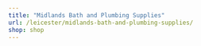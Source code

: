 ```yaml
---
title: "Midlands Bath and Plumbing Supplies"
url: /leicester/midlands-bath-and-plumbing-supplies/
shop: shop
---
```

